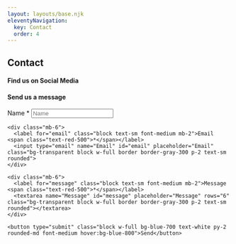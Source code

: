 ```yaml
---
layout: layouts/base.njk
eleventyNavigation:
  key: Contact
  order: 4
---
```

<div class="min-h-[50vh] grid place-content-center justify-items-center relative">
  <h2 class="font-bold text-4xl my-5">Contact</h2>
  <!-- <p class="font-light text-xl">Read our data driven and evidence based Tales</p> -->
  <!-- <a class="text-6xl font-light absolute bottom-5 text-gray-300 animate-bounce" href="#maincontent"><span class="iconify" data-icon="mdi-chevron-down"></span></a> -->
</div>

<div id="maincontent" class="max-w-[30rem] mx-auto">
  <h4 class="font-medium text-md text-center mb-2">Find us on Social Media</h4>
  <div class="flex justify-center gap-3 text-xl mb-20">
      <a href="mailto:tinydatatales@gmail.com"><span class="iconify text-[#f2a60c]" data-icon="mdi-email"></span></a>
      <a href="https://twitter.com/tinydatatales"><span class="iconify text-[#1A8CD8]" data-icon="mdi-twitter"></span></a>
      <a href="https://www.instagram.com/tinydatatales/"><span class="iconify text-[#FF3040]" data-icon="mdi-instagram"></span></a>
      <a href="https://github.com/tinydatatales"><span class="iconify text-[#010409]" data-icon="mdi-github"></span></a>
  </div>

  <h4 class="font-medium text-md text-center mb-2">Send us a message</h4>
  <form name="Contact Form" method="POST" action="/contact/success" netlify data-netlify-honeypot="bot-field">
    <input name="bot-field" hidden>
    <div class="mb-6">
      <label for="name" class="block text-sm font-medium mb-2">Name <span class="text-red-500">*</span></label>
      <input type="text" name="Name" id="name" placeholder="Name" class="bg-transparent block w-full border border-gray-300 p-2 text-sm rounded">
    </div>
  
    <div class="mb-6">
      <label for="email" class="block text-sm font-medium mb-2">Email <span class="text-red-500">*</span></label>
      <input type="email" name="Email" id="email" placeholder="Email" class="bg-transparent block w-full border border-gray-300 p-2 text-sm rounded">
    </div>
  
    <div class="mb-6">
      <label for="message" class="block text-sm font-medium mb-2">Message <span class="text-red-500">*</span></label>
      <textarea name="Message" id="message" placeholder="Message" rows="6" class="bg-transparent block w-full border border-gray-300 p-2 text-sm rounded"></textarea>
    </div>
  
    <button type="submit" class="block w-full bg-blue-700 text-white py-2 rounded-md font-medium hover:bg-blue-800">Send</button>
  </form>
</div>
